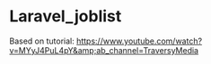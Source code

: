 # Laravel_joblist
Based on tutorial: https://www.youtube.com/watch?v=MYyJ4PuL4pY&amp;ab_channel=TraversyMedia
